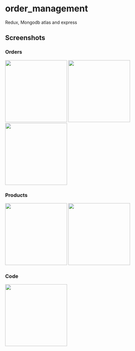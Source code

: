 # order_management
Redux, Mongodb atlas and express
## Screenshots
### Orders
<img src="../../raw/jwilla/assets/Screenshot_0.png" height="200">
<img src="../../raw/jwilla/assets/Screenshot_0_1.png" height="200">
<img src="../../raw/jwilla/assets/Screenshot_0_2.png" height="200">

### Products
<img src="../../raw/jwilla/assets/Screenshot_1.png" height="200">
<img src="../../raw/jwilla/assets/Screenshot_1_0.png" height="200">

### Code
<img src="../../raw/jwilla/assets/Screenshot_2.png" height="200">